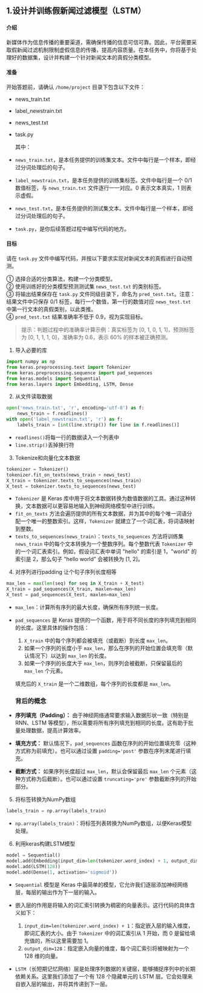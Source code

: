  
## 1.设计并训练假新闻过滤模型（LSTM）

#### 介绍

新媒体作为信息传播的重要渠道，需确保传播的信息可信可靠。因此，平台需要采取假新闻过滤机制限制虚假信息的传播，提高内容质量。在本任务中，你将基于处理好的数据集，设计并构建一个针对新闻文本的真假分类模型。

#### 准备

开始答题前，请确认 `/home/project` 目录下包含以下文件：

-   news_train.txt
    
-   label_newstrain.txt
    
-   news_test.txt
    
-   task.py
    
    其中：
    
-   `news_train.txt`，是本任务提供的训练集文本。文件中每行是一个样本，即经过分词处理后的句子。
    
-   `label_newstrain.txt`，是本任务提供的训练集标签。文件中每行是一个 0/1 数值标签，与 `news_train.txt` 文件逐行一一对应。0 表示文本真实，1 则表示虚假。
    
-   `news_test.txt`，是本任务提供的测试集文本。文件中每行是一个样本，即经过分词处理后的句子。
    
-   `task.py`，是你后续答题过程中编写代码的地方。
    

#### 目标

请在 `task.py` 文件中编写代码，并按以下要求实现对新闻文本的真假进行自动预测。

① 选择合适的分类算法，构建一个分类模型。  
② 使用训练好的分类模型预测测试集 `news_test.txt` 的类别标签。  
③ 将输出结果保存在 `task.py` 文件同级目录下，命名为 `pred_test.txt`。注意：结果文件中只保存 0/1 标签，每行一个数值，第一行的数值对应 `news_test.txt` 中第一行文本的真假类别，以此类推。  
④ `pred_test.txt` 结果准确率不低于 0.9，视为实现目标。

> 提示：判题过程中的准确率计算示例：真实标签为 [0, 1, 0, 1, 1]，预测标签为 [0, 1, 1, 1, 0]，准确率为 0.6，表示 60% 的样本被正确预测。

 1. 导入必要的库
~~~python
import numpy as np
from keras.preprocessing.text import Tokenizer
from keras.preprocessing.sequence import pad_sequences
from keras.models import Sequential
from keras.layers import Embedding, LSTM, Dense
~~~

 2. 从文件读取数据
~~~python
open('news_train.txt', 'r', encoding='utf-8') as f:
	news_train = f.readlines() 
with open('label_newstrain.txt', 'r') as f: 
	labels_train = [int(line.strip()) for line in f.readlines()]
~~~
- `readlines()`将每一行的数据读入一个列表中
- `line.strip()`丢掉换行符

3. Tokenize和向量化文本数据
~~~python
tokenizer = Tokenizer()
tokenizer.fit_on_texts(news_train + news_test)
X_train = tokenizer.texts_to_sequences(news_train)
X_test = tokenizer.texts_to_sequences(news_test)
~~~
-   `Tokenizer` 是 Keras 库中用于将文本数据转换为数值数据的工具。通过这种转换，文本数据可以更容易地输入到神经网络模型中进行训练。
-   `fit_on_texts` 方法会遍历提供的所有文本数据，并为其中的每个唯一词语分配一个唯一的整数索引。这样，`Tokenizer` 就建立了一个词汇表，将词语映射到整数。
-   `texts_to_sequences(news_train)`：`texts_to_sequences` 方法将训练集 `news_train` 中的每个文本转换为一个整数序列。每个整数代表 `Tokenizer` 中的一个词汇表索引。例如，假设词汇表中单词 "hello" 的索引是 1，"world" 的索引是 2，那么句子 "hello world" 会被转换为 [1, 2]。

4. 对序列进行padding 让个句子序列长度相等
~~~python
max_len = max(len(seq) for seq in X_train + X_test)
X_train = pad_sequences(X_train, maxlen=max_len)
X_test = pad_sequences(X_test, maxlen=max_len)
~~~
-   `max_len`：计算所有序列的最大长度，确保所有序列统一长度。
- `pad_sequences` 是 Keras 提供的一个函数，用于将不同长度的序列填充到相同的长度。这里具体的操作包括：
	1. `X_train` 中的每个序列都会被填充（或截断）到长度 `max_len`。
	2. 如果一个序列的长度小于 `max_len`，那么在序列的开始位置会填充零（默认情况下）以达到 `max_len` 的长度。
	3. 如果一个序列的长度大于 `max_len`，则序列会被截断，只保留最后的 `max_len` 个元素。

	填充后的 `X_train` 是一个二维数组，每个序列的长度都是 `max_len`。
	### 背后的概念

-   **序列填充（Padding）：** 由于神经网络通常要求输入数据形状一致（特别是 RNN、LSTM 等模型），所以需要将所有序列填充到相同的长度。这有助于批量处理数据，提高计算效率。
-   **填充方式：** 默认情况下，`pad_sequences` 函数在序列的开始位置填充零（这种方式称为前填充）。也可以通过设置 `padding='post'` 参数在序列末尾进行填充。
-   **截断方式：** 如果序列长度超过 `max_len`，默认会保留最后 `max_len` 个元素（这种方式称为后截断）。也可以通过设置 `truncating='pre'` 参数截断序列的开始部分。

5. 将标签转换为NumPy数组
~~~python
labels_train = np.array(labels_train)
~~~
-   `np.array(labels_train)`：将标签列表转换为NumPy数组，以便Keras模型处理。


6. 利用keras构建LSTM模型
~~~python
model = Sequential()
model.add(Embedding(input_dim=len(tokenizer.word_index) + 1, output_dim=128))
model.add(LSTM(128))
model.add(Dense(1, activation='sigmoid'))
~~~
- `Sequential` 模型是 Keras 中最简单的模型，它允许我们逐层添加神经网络层，每层的输出作为下一层的输入。
- 嵌入层的作用是将输入的词汇索引转换为稠密的向量表示。这行代码的具体含义如下：

	1. `input_dim=len(tokenizer.word_index) + 1`：指定嵌入层的输入维度，即词汇表的大小。由于 `Tokenizer` 中的词汇索引从 1 开始，而 0 是留给填充值的，所以这里需要加 1。
	2. `output_dim=128`：指定嵌入向量的维度，每个词汇索引将被映射为一个 128 维的向量。
- `LSTM`（长短期记忆网络）层是处理序列数据的关键层，能够捕捉序列中的长期依赖关系。这里我们添加了一个有 128 个隐藏单元的 LSTM 层。它会处理来自嵌入层的输出，并将其传递到下一层。
<!--stackedit_data:
eyJoaXN0b3J5IjpbMzI1MzY1NTY1LC0xODk4Mzc0MTg2LC0xMT
M0ODYwMTI1XX0=
-->